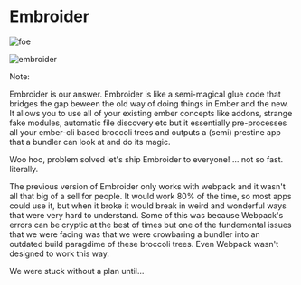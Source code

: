# Embroider

![foe](/challenger_meme.png)

![embroider](/embroider.png) <!-- .element style="position: absolute; top: 300px; right:280px; transform: rotate(10deg); width: 300px" -->

Note:

Embroider is our answer. Embroider is like a semi-magical glue code that bridges the gap beween the old way of doing things in Ember and the new. It allows you to use all of your existing ember concepts like addons, strange fake modules, automatic file discovery etc but it essentially pre-processes all your ember-cli based broccoli trees and outputs a (semi) prestine app that a bundler can look at and do its magic. 

Woo hoo, problem solved let's ship Embroider to everyone! ... not so fast. literally. 

The previous version of Embroider only works with webpack and it wasn't all that big of a sell for people. It would work 80% of the time, so most apps could use it, but when it broke it would break in weird and wonderful ways that were very hard to understand. Some of this was because Webpack's errors can be cryptic at the best of times but one of the fundemental issues that we were facing was that we were crowbaring a bundler into an outdated build paragdime of these broccoli trees. Even Webpack wasn't designed to work this way.

We were stuck without a plan until... 